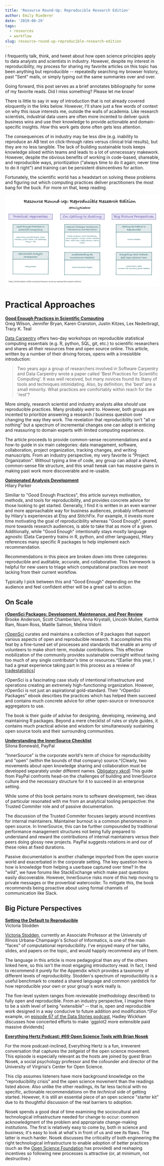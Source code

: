 ```yaml
---
title: 'Resource Round-Up: Reproducible Research Edition'
author: Emily Riederer
date: '2019-08-29'
tags:
  - resources
  - workflow
slug: resource-round-up-reproducible-research-edition
---
```


I frequently talk, think, and tweet about how open science principles apply to data analysts and scientists in industry. However, despite my interest in reproducibility, my process for sharing my favorite articles on this topic has been anything but reproducible -- repeatedly searching my browser history, past "Sent" mails, or simply typing out the same summaries over and over. 

Going forward, this post serves as a brief annotates bibliography for some of my favorite reads. Did I miss something? Please let me know!

There is little to say in way of introduction that is not already covered eloquently in the links below. However, I'll share just a few words of context on why this issue interests me, outside the walls of academia. Like research scientists, industrial data users are often more incented to deliver quick business wins and use their knowledge to provide actionable and domain-specific insights. *How* this work gets done often gets less attention.

The consequences of in industry may be less dire (e.g. inability to reproduce an AB test on click-through rates versus clinical trial results), but they are no less tangible. The lack of building sustainable tools keeps knowledge siloed within teams and leads to a lot of unnecessary makework. However, despite the obvious benefits of working in code-based, shareable, and reproducible ways, prioritization ("always time to do it again; never time to do it right") and training can be persistent disincentives for action. 

Fortunately, the scientific world has a headstart on solving these problems and figuring out which computing practices deliver practitioners the most bang for the buck. For more on that, keep reading. 

![](static/img/resource-round-up/reproducible-research.png)

# Practical Approaches

[**Good Enough Practices in Scientific Computing**](https://arxiv.org/abs/1609.00037)    
Greg Wilson, Jennifer Bryan, Karen Cranston, Justin Kitzes, Lex Nederbragt, Tracy K. Teal

[Data Carpentry](https://datacarpentry.org/) offers two-day workshops on reproducible statistical computing essentials (e.g. R, python, SQL, git, etc.) to scientific researchers and shares all their resources free and open source online. This article, written by a number of their driving forces, opens with a irresistible introduction:

>Two years ago a group of researchers involved in Software Carpentry and Data Carpentry wrote a paper called 'Best Practices for Scientific Computing'. It was well received, but many novices found its litany of tools and techniques intimidating. Also, by definition, the 'best' are a small minority. What practices are comfortably within reach for the 'rest'?

More simply, research scientist and industry analysts alike *should* use reproducible practices. Many probably *want* to. However, both groups are incented to prioritize answering a research / business question over changing the way they work. The revelation that reproducibility isn't "all or nothing" but a spectrum of incremental changes one can adopt is enticing and reassuring to domain experts with limited computing experience.

The article proceeds to provide common-sense recommendations and a how-to guide in six main categories: data managament, software, collaboration, project organization, tracking changes, and writing manuscripts. From an industry perspective, my very favorite is "Project Organization". Without typing a line of code, any group can adopt a shared, common-sense file structure, and this small tweak can has massive gains in making past work more discoverable and re-usable.

[**Opinionated Analysis Development**](https://peerj.com/preprints/3210/)    
Hilary Parker

Similiar to "Good Enough Practices", this article surveys motivation, methods, and tools for reproducibility, and provides concrete advice for those looking to get started. Generally, I find it is written in an even warmer and more approachable way for business audiences, probably influenced by Hilary's experiences at Etsy and StitchFix. For example, it invests more time motivating the goal of reproducibility whereas "Good Enough", geared more towards research audiences, is able to take that as more of a given. Additionally, while "Good Enough" intentionally stays mostly language agnostic (Data Carpentry trains in R, python, and other languages), Hilary references many specific R packages to help implement each recommendation.

Recommendations in this piece are broken down into three categories: reproducible and auditable, accurate, and collaborative. This framework is helpful for new users to triage which computational practices are most lacking from their current workflow.

Typically I pick between this and "Good Enough" depending on the audience and feel confident either will be a great call to action.

## On Scale 

[**rOpenSci Packages: Development, Maintenance, and Peer Review**](https://ropensci.github.io/dev_guide/)    
Brooke Anderson, Scott Chamberlain, Anna Krystalli, Lincoln Mullen, Karthik Ram, Noam Ross, Maëlle Salmon, Melina Vidoni

[rOpenSci](https://ropensci.org/) curates and maintains a collection of R packages that support various aspects of open and reproducible research. It accomplishes this feat by a fine-tuned set of processes and standards that enable an army of volunteers to make short-term, modular contributions. This effective mobilization of the community provides sustainable oversight without taxing too much of any single contributor's time or resources.^[Earlier this year, I had a great experience taking part in this process as a review of [tradestatistics](https://github.com/ropensci/tradestatistics)]

rOpenSci is a fascinating case study of intentional infrastructure and operations creating an extremely high-functioning organization. However, rOpenSci is not just an aspirational gold-standard. Their "rOpenSci Packages" ebook describes the practices which has helped them succeed and contains much concrete advice for other open-source or innersource aggregators to use.

The book is their guide of advise for designing, developing, reviewing, and maintaining R packages. Beyond a mere checklist of rules or style guides, it contains much practical advise and wisdom for simultaneously sustaining open source tools and their surrounding communities. 

[**Understanding the InnerSource Checklist**](http://innersourcecommons.org/checklist/)    
Silona Bonewald, PayPal

"InnerSource" is the corporate world's term of choice for reproducibility and "open" (within the bounds of that company) source.^[Clearly, two movements about open knowledge sharing and collaboration must be developed separately under different names. [Obligatory xkcd](https://xkcd.com/927/)] This guide from PayPal confronts head-on the challenges of building and InnerSource culture and the necessary structure for it to succeed in an enterprise setting.

While some of this book pertains more to software development, two ideas of particular resonated with me from an analytical tooling perspective: the Trusted Commiter role and of passive documentation. 

The discussion of the Trusted Commiter focuses largely around incentives for internal maintainers. Maintainer burnout is a common phenomenon in open source. In InnerSource, this can be further compounded by traditional performance management structures not being fully prepared to understand and reward the contributions of internal maintainers versus their peers doing glossy new projects. PayPal suggests rotations in and our of these roles at fixed durations.

Passive documentation is another challenge imported from the open source world and exacerbated in the corporate setting. The key question here is how is knowledge from helping a userbase captured over time? In the "wild", we have forums like StackExchange which make past questions easily discoverable. However, InnerSource risks more of this help moving to private messages or the proverbial watercooler. To mitigate this, the book recommends being proactive about using formal channels of communication like Slack.

## Big Picture Perspectives

[**Setting the Default to Reproducible**](http://stodden.net/icerm_report.pdf)    
Victoria Stodden

[Victoria Stodden](http://web.stanford.edu/~vcs/index.html), currently an Associate Professor at the University of Illinois Urbana-Champaign's School of Informatics, is one of the main "faces" of computational reproducibility. I've enjoyed many of her talks, slides, and papers on the topic, and would happily recommend any of them.

The language in this article is more pedagogical than any of the others linked here, so this isn't the most engaging introductory read. In fact, I tend to recommend it purely for the Appendix which provides a taxonomy of different levels of reproducibility. Stodden's spectrum of reproducibility is a useful benchmark to created a shared language and common yardstick for how reproducible your own or your group's work really is.

The five-level system ranges from reviewable (methodology described) to fully open and reproducible. From an industry perspective, I imagine there to be a sixth level of being "extensible" -- that is, open and reproducible work designed in a way conducive to future addition and modification.^[For example, on [episode 67 of the Data Stories podcast](https://datastori.es/67-ggplot2-r-and-data-toolmaking-with-hadley-wickham/), Hadley Wickham discusses how concerted efforts to make `ggplot2   more extensible paid massive dividends]

[**Everything Hertz Podcast: #69 Open Science Tools with Brian Nosek**](https://everythinghertz.com/69)

For the more podcast-inclined, Everything Hertz is a fun, irreverent conversation that captures the zeitgeist of the open science movement. This episode is especially relevant as the hosts are joined by guest Brian Nosek, a social psychology professor and the cofounder and director of the University of Virginia's Center for Open Science. 

This clip assumes listeners have more background knowledge on the "reproducibility crisis" and the open science movement than the readings listed above. Also unlike the other readings, its far less tactical with no specific, actionable recommendations on the *technical* side of getting started. However, it is still an essential piece of an open science "starter kit" due to its thoughtful discussion of the real barriers to adoption. 

Nosek spends a good deal of time examining the sociocultural and technological infrastructure needed for change to occur: common acknowledgment of the problem and appropriate change-making institutions. The first is relatively easy to come by, both in science and business; it's easy to look at what's in front of us and see its flaws. The latter is much harder. Nosek discusses the criticality of both engineering the right technological infrastructure to enable adoption of better practices (such as the [Open Science Foundation](https://osf.io/) has provided) and reshaping incentives so following new processes is attractive (or, at minimum, not destructive.)


